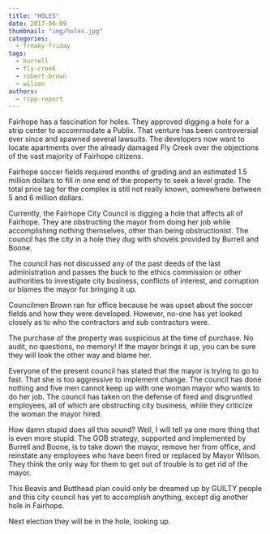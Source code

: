 ```yaml
---
title: "HOLES"
date: 2017-06-09
thumbnail: "img/holes.jpg"
categories: 
  - freaky-friday
tags: 
  - burrell
  - fly-creek
  - robert-brown
  - wilson
authors: 
  - ripp-report
---
```


Fairhope has a fascination for holes. They approved digging a hole for a strip center to accommodate a Publix. That venture has been controversial ever since and spawned several lawsuits. The developers now want to locate apartments over the already damaged Fly Creek over the objections of the vast majority of Fairhope citizens.

Fairhope soccer fields required months of grading and an estimated 1.5 million dollars to fill in one end of the property to seek a level grade. The total price tag for the complex is still not really known, somewhere between 5 and 6 million dollars.

Currently, the Fairhope City Council is digging a hole that affects all of Fairhope. They are obstructing the mayor from doing her job while accomplishing nothing themselves, other than being obstructionist. The council has the city in a hole they dug with shovels provided by Burrell and Boone.

The council has not discussed any of the past deeds of the last administration and passes the buck to the ethics commission or other authorities to investigate city business, conflicts of interest, and corruption or blames the mayor for bringing it up.

Councilmen Brown ran for office because he was upset about the soccer fields and how they were developed. However, no-one has yet looked closely as to who the contractors and sub contractors were.

The purchase of the property was suspicious at the time of purchase. No audit, no questions, no memory! If the mayor brings it up, you can be sure they will look the other way and blame her.

Everyone of the present council has stated that the mayor is trying to go to fast. That she is too aggressive to implement change. The council has done nothing and five men cannot keep up with one woman mayor who wants to do her job. The council has taken on the defense of fired and disgruntled employees, all of which are obstructing city business, while they criticize the woman the mayor hired.

How damn stupid does all this sound? Well, I will tell ya one more thing that is even more stupid. The GOB strategy, supported and implemented by Burrell and Boone, is to take down the mayor, remove her from office, and reinstate any employees who have been fired or replaced by Mayor Wilson. They think the only way for them to get out of trouble is to get rid of the mayor.

This Beavis and Butthead plan could only be dreamed up by GUILTY people and this city council has yet to accomplish anything, except dig another hole in Fairhope.

Next election they will be in the hole, looking up.
